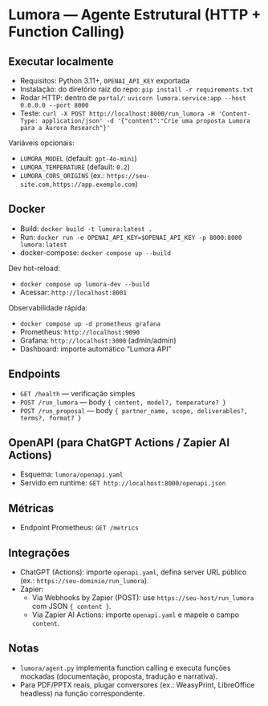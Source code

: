 # Lumora — Agente Estrutural (HTTP + Function Calling)

## Executar localmente
- Requisitos: Python 3.11+, `OPENAI_API_KEY` exportada
- Instalação: do diretório raiz do repo: `pip install -r requirements.txt`
- Rodar HTTP: dentro de `portal/`: `uvicorn lumora.service:app --host 0.0.0.0 --port 8000`
- Teste: `curl -X POST http://localhost:8000/run_lumora -H 'Content-Type: application/json' -d '{"content":"Crie uma proposta Lumora para a Aurora Research"}'`

Variáveis opcionais:
- `LUMORA_MODEL` (default: `gpt-4o-mini`)
- `LUMORA_TEMPERATURE` (default: `0.2`)
- `LUMORA_CORS_ORIGINS` (ex.: `https://seu-site.com,https://app.exemplo.com`)

## Docker
- Build: `docker build -t lumora:latest .`
- Run: `docker run -e OPENAI_API_KEY=$OPENAI_API_KEY -p 8000:8000 lumora:latest`
- docker-compose: `docker compose up --build`

Dev hot-reload:
- `docker compose up lumora-dev --build`
- Acessar: `http://localhost:8001`

Observabilidade rápida:
- `docker compose up -d prometheus grafana`
- Prometheus: `http://localhost:9090`
- Grafana: `http://localhost:3000` (admin/admin)
- Dashboard: importe automático “Lumora API”

## Endpoints
- `GET /health` — verificação simples
- `POST /run_lumora` — body `{ content, model?, temperature? }`
- `POST /run_proposal` — body `{ partner_name, scope, deliverables?, terms?, format? }`

## OpenAPI (para ChatGPT Actions / Zapier AI Actions)
- Esquema: `lumora/openapi.yaml`
- Servido em runtime: `GET http://localhost:8000/openapi.json`

## Métricas
- Endpoint Prometheus: `GET /metrics`

## Integrações
- ChatGPT (Actions): importe `openapi.yaml`, defina server URL público (ex.: `https://seu-dominio/run_lumora`).
- Zapier:
  - Via Webhooks by Zapier (POST): use `https://seu-host/run_lumora` com JSON `{ content }`.
  - Via Zapier AI Actions: importe `openapi.yaml` e mapeie o campo `content`.

## Notas
- `lumora/agent.py` implementa function calling e executa funções mockadas (documentação, proposta, tradução e narrativa).
- Para PDF/PPTX reais, plugar conversores (ex.: WeasyPrint, LibreOffice headless) na função correspondente.
